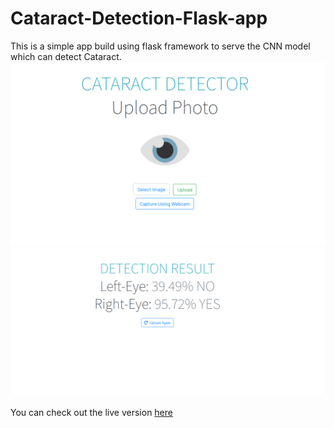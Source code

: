 # Cataract-Detection-Flask-app
This is a simple app build using flask framework to serve the CNN model which can detect Cataract.
![ui](ui.png)
![ui-2](ui-2.png)

You can check out the live version [here](https://cataract-detection-flask-app.herokuapp.com/)